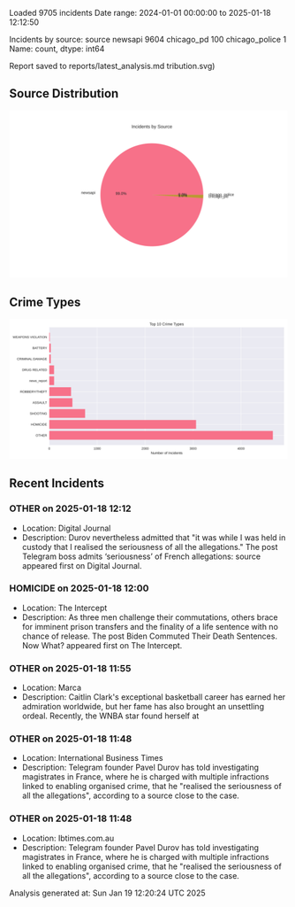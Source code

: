 
Loaded 9705 incidents
Date range: 2024-01-01 00:00:00 to 2025-01-18 12:12:50

Incidents by source:
source
newsapi           9604
chicago_pd         100
chicago_police       1
Name: count, dtype: int64

Report saved to reports/latest_analysis.md
tribution.svg)

## Source Distribution
![Source Distribution](images/source_distribution.svg)

## Crime Types
![Crime Types](images/crime_types.svg)

## Recent Incidents

### OTHER on 2025-01-18 12:12
- Location: Digital Journal
- Description: Durov nevertheless admitted that "it was while I was held in custody that I realised the seriousness of all the allegations."
The post Telegram boss admits ‘seriousness’ of French allegations: source appeared first on Digital Journal.


### HOMICIDE on 2025-01-18 12:00
- Location: The Intercept
- Description: As three men challenge their commutations, others brace for imminent prison transfers and the finality of a life sentence with no chance of release.
The post Biden Commuted Their Death Sentences. Now What? appeared first on The Intercept.


### OTHER on 2025-01-18 11:55
- Location: Marca
- Description: Caitlin Clark&apos;s exceptional basketball career has earned her admiration worldwide, but her fame has also brought an unsettling ordeal. Recently, the WNBA star found herself at


### OTHER on 2025-01-18 11:48
- Location: International Business Times
- Description: Telegram founder Pavel Durov has told investigating magistrates in France, where he is charged with multiple infractions linked to enabling organised crime, that he "realised the seriousness of all the allegations", according to a source close to the case.


### OTHER on 2025-01-18 11:48
- Location: Ibtimes.com.au
- Description: Telegram founder Pavel Durov has told investigating magistrates in France, where he is charged with multiple infractions linked to enabling organised crime, that he "realised the seriousness of all the allegations", according to a source close to the case.

Analysis generated at: Sun Jan 19 12:20:24 UTC 2025
